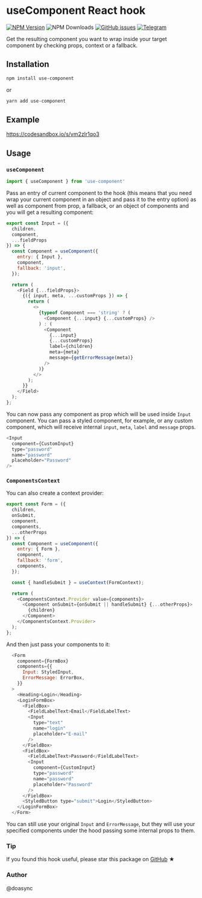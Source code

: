 # useComponent React hook

[![NPM Version][npm-image]][npm-url] ![NPM Downloads][downloads-image] [![GitHub issues][issues-image]][issues-url] [![Telegram][telegram-image]][telegram-url]

[npm-image]: https://img.shields.io/npm/v/use-component.svg
[npm-url]: https://www.npmjs.com/package/use-component
[downloads-image]: https://img.shields.io/npm/dw/use-component.svg
[issues-image]: https://img.shields.io/github/issues/doasync/use-component.svg
[issues-url]: https://github.com/doasync/use-component/issues
[telegram-image]: http://i.imgur.com/WANXk3d.png
[telegram-url]: https://t.me/doasync

Get the resulting component you want to wrap inside your target component by checking props, context or a fallback.

## Installation

```bash
npm install use-component
```
or
```bash
yarn add use-component
```
## Example

https://codesandbox.io/s/vm2zlr1qo3

## Usage

### `useComponent`

```js
import { useComponent } from 'use-component'
```

Pass an entry of current component to the hook (this means that you need wrap your current component in an object and pass it to the entry option) as well as component from prop, a fallback, or an object of components and you will get a resulting component:

```js
export const Input = ({
  children,
  component,
  ...fieldProps
}) => {
  const Component = useComponent({
    entry: { Input },
    component,
    fallback: 'input',
  });

  return (
    <Field {...fieldProps}>
      {({ input, meta, ...customProps }) => {
        return (
          <>
            {typeof Component === 'string' ? (
              <Component {...input} {...customProps} />
            ) : (
              <Component
                {...input}
                {...customProps}
                label={children}
                meta={meta}
                message={getErrorMessage(meta)}
              />
            )}
          </>
        );
      }}
    </Field>
  );
};
```

You can now pass any component as prop which will be used inside `Input` component. You can pass a styled component, for example, or any custom component, which will receive internal `input`, `meta`, `label` and `message` props.

```js
<Input
  component={CustomInput}
  type="password"
  name="password"
  placeholder="Password"
/>
```

### `ComponentsContext`

You can also create a context provider:

```js
export const Form = ({
  children,
  onSubmit,
  component,
  components,
  ...otherProps
}) => {
  const Component = useComponent({
    entry: { Form },
    component,
    fallback: 'form',
    components,
  });

  const { handleSubmit } = useContext(FormContext);

  return (
    <ComponentsContext.Provider value={components}>
      <Component onSubmit={onSubmit || handleSubmit} {...otherProps}>
        {children}
      </Component>
    </ComponentsContext.Provider>
  );
};
```

And then just pass your components to it:

```js
  <Form
    component={FormBox}
    components={{
      Input: StyledInput,
      ErrorMessage: ErrorBox,
    }}
  >
    <Heading>Login</Heading>
    <LoginFormBox>
      <FieldBox>
        <FieldLabelText>Email</FieldLabelText>
        <Input
          type="text"
          name="login"
          placeholder="E-mail"
        />
      </FieldBox>
      <FieldBox>
        <FieldLabelText>Password</FieldLabelText>
        <Input
          component={CustomInput}
          type="password"
          name="password"
          placeholder="Password"
        />
      </FieldBox>
      <StyledButton type="submit">Login</StyledButton>
    </LoginFormBox>
  </Form>
```

You can still use your original `Input` and `ErrorMessage`, but they will use your specified components under the hood passing  some internal props to them.

### Tip

If you found this hook useful, please star this package on [GitHub](https://github.com/doasync/use-component) ★

### Author
@doasync

